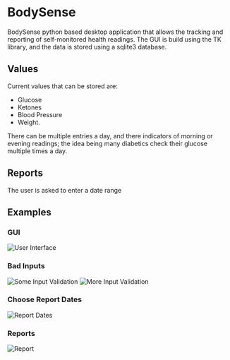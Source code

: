 # BodySense
BodySense python based desktop application that allows the tracking and reporting of self-monitored health readings. The GUI is build using the TK library, and the data is stored using a sqlite3 database.

## Values 
Current values that can be stored are:
- Glucose
- Ketones
- Blood Pressure
- Weight. 

There can be multiple entries a day, and there indicators of morning or evening readings; the idea being many diabetics check their glucose multiple times a day. 

## Reports
The user is asked to enter a date range 

## Examples
### GUI
![User Interface](/Dev/media/gui1.png)

### Bad Inputs
![Some Input Validation](/Dev/media/input_valid1.png)
![More Input Validation](/Dev/media/input_valid2.png)

### Choose Report Dates
![Report Dates](/Dev/media/report_date_window.png)

### Reports
![Report](/Dev/media/report.png)